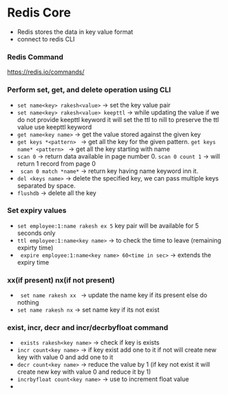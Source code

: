 # Redis Core
 
 - Redis stores the data in key value format
 - connect to redis CLI 
 ### Redis Command 
  https://redis.io/commands/
 
 ### Perform set, get, and delete operation using CLI
-  ``` set name<key> rakesh<value> ``` -> set the key value pair
-  ``` set name<key> rakesh<value> keepttl ``` -> while updating the value if we do not provide keepttl keyword it will set the ttl to nill to preserve the ttl               value use keepttl keyword
- ``` get name<key name> ``` -> get the value stored against the given key
- ``` get keys *<pattern>  ``` -> get all the key for the given pattern. ``` get keys name* <pattern>  ``` -> get all the key starting with name
- ``` scan 0 ``` -> return data available in page number 0. ``` scan 0 count 1 ``` -> will return 1 record from page 0
- ```  scan 0 match *name* ```  -> return key having name keyword inn it.
- ``` del <keys name> ``` -> delete the specified key, we can pass multiple keys separated by space.
- ``` flushdb ``` -> delete all the key
 ### Set expiry values
- ``` set employee:1:name rakesh ex 5 ``` key pair will be available for 5 seconds only
- ``` ttl employee:1:name<key name> ``` -> to check the time to leave (remaining expirty time)
- ```  expire employee:1:name<key name> 60<time in sec> ``` -> extends the expiry time

### xx(if present) nx(if not present)
 - ```  set name rakesh xx  ``` -> update the name key if its present else do nothing 
 - ``` set name rakesh nx ```   -> set name key if its not exist
### exist, incr, decr and incr/decrbyfloat command
 - ```  exists rakesh<key name> ``` -> check if key is exists
 -  ``` incr count<key name> ``` -> if key exist add one to it if not will create new key with value 0 and add one to it
 -  ``` decr count<key name> ``` -> reduce the value by 1 (if key not exist it will create new key with value 0 and reduce it by 1)
 -  ``` incrbyfloat count<key name> ``` -> use to increment float value
 -  
